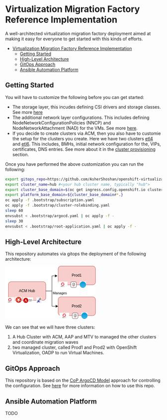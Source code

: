 # Virtualization Migration Factory Reference Implementation
A well-architected virtualization migration factory deployment aimed at making it easy for everyone to get started with this kinds of efforts.

<!-- TOC -->

- [Virtualization Migration Factory Reference Implementation](#virtualization-migration-factory-reference-implementation)
  - [Getting Started](#getting-started)
  - [High-Level Architecture](#repo-structure)
  - [GitOps Approach](#gitops-approach)
  - [Ansible Automation Platform](#ansible-automation-platform)    

<!-- TOC -->

## Getting Started 

You will have to customize the following before you can get started:

- The storage layer, this incudes defining CSI drivers and storage classes. See more [here](./storage.md)
- The additional network layer configurations. This includes defining NodeNetworkConfigurationPolicies (NNCP) and NodeNetworkAttachment (NAD) for the VMs. See more [here](./networking.md).
- If you decide to create clusters via ACM, then you also have to customie the  setup for the clusters you create. Here we have two clusters [etl4](./clusters/hub/overlays/cluster-etl4/) and [etl6](./clusters/hub/overlays/cluster-etl6/). This includes, BMHs, initial network configuration for the, VIPs, certificates, DNS entries. See more about it in the [cluster provisioning](#cluster-provisioning) section.


Once you have performed the above customization you can run the following:

```sh
export gitops_repo=https://github.com/AsherShoshan/openshift-virtualization-gitops.git #<your newly created repo>>
export cluster_name=hub #<your hub cluster name, typically "hub">
export cluster_base_domain=$(oc get ingress.config.openshift.io cluster --template={{.spec.domain}} | sed -e "s/^apps.//")
export platform_base_domain=${cluster_base_domain#*.}
oc apply -f .bootstrap/subscription.yaml
oc apply -f .bootstrap/cluster-rolebinding.yaml
sleep 60
envsubst < .bootstrap/argocd.yaml | oc apply -f -
sleep 30
envsubst < .bootstrap/root-application.yaml | oc apply -f -
```

## High-Level Architecture

This repository automates via gitops the deployment of the following architecture:

![well-architected migration factory](media/clusters.drawio.png)

We can see that we will have three clusters:

1. A Hub Cluster with ACM, AAP and MTV to managed the other clusters and coordinate migration waves
2. two managed cluster, called Prod1 and Prod2 with OpenShift Virtualization, OADP to run Virtual Machines.


## GitOps Approach

This repository is based on the [CoP ArgoCD Model](https://github.com/redhat-cop/gitops-standards-repo-template) approach for controlling the configuration.
See [here](./gitops-approach.md) for more information on how to use this repo.

## Ansible Automation Platform

TODO

